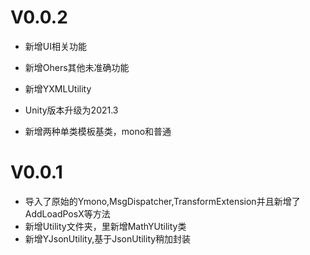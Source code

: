 # V0.0.2

- 新增UI相关功能

- 新增Ohers其他未准确功能

- 新增YXMLUtility

- Unity版本升级为2021.3

- 新增两种单类模板基类，mono和普通

# V0.0.1

- 导入了原始的Ymono,MsgDispatcher,TransformExtension并且新增了AddLoadPosX等方法
- 新增Utility文件夹，里新增MathYUtility类
- 新增YJsonUtility,基于JsonUtility稍加封装
